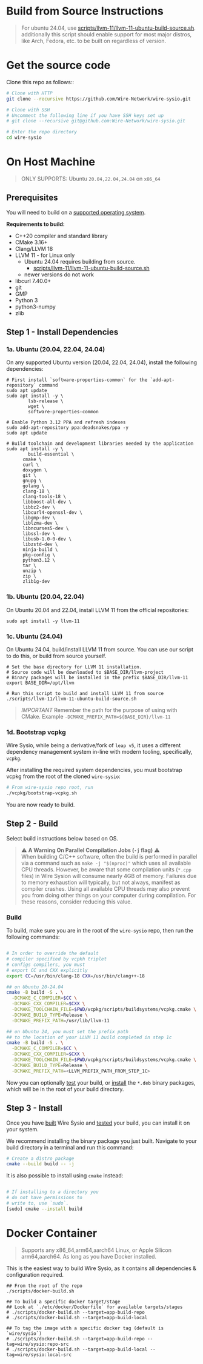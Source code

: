 # Build from Source Instructions

> For ubuntu 24.04,
> use [scripts/llvm-11/llvm-11-ubuntu-build-source.sh](scripts/llvm-11/llvm-11-ubuntu-build-source.sh).
> additionally this script should enable support for most major distros, like Arch, Fedora, etc. to be built on
> regardless of version.

# Get the source code

Clone this repo as follows::

```bash
# Clone with HTTP
git clone --recursive https://github.com/Wire-Network/wire-sysio.git

# Clone with SSH
# Uncomment the following line if you have SSH keys set up
# git clone --recursive git@github.com:Wire-Network/wire-sysio.git

# Enter the repo directory
cd wire-sysio
```

# On Host Machine 

> ONLY SUPPORTS: Ubuntu `20.04,22.04,24.04` on `x86_64`

## Prerequisites

You will need to build on a [supported operating system](README.md#supported-operating-systems).

**Requirements to build:**

- C++20 compiler and standard library
- CMake 3.16+
- Clang/LLVM 18
- LLVM 11 - for Linux only
  - Ubuntu 24.04 requires building from source.
    - [scripts/llvm-11/llvm-11-ubuntu-build-source.sh](scripts/llvm-11/llvm-11-ubuntu-build-source.sh)
  - newer versions do not work
- libcurl 7.40.0+
- git
- GMP
- Python 3
- python3-numpy
- zlib


## Step 1 - Install Dependencies

### 1a. Ubuntu (20.04, 22.04, 24.04)

On any supported Ubuntu version (20.04, 22.04, 24.04), install the following dependencies:

```shell
# First install `software-properties-common` for the `add-apt-repository` command
sudo apt update 
sudo apt install -y \
        lsb-release \
        wget \
        software-properties-common

# Enable Python 3.12 PPA and refresh indexes
sudo add-apt-repository ppa:deadsnakes/ppa -y
sudo apt update

# Build toolchain and development libraries needed by the application
sudo apt install -y \
    	build-essential \
      cmake \
      curl \
      doxygen \
      git \
      gnupg \
      golang \
      clang-18 \
      clang-tools-18 \
      libboost-all-dev \
      libbz2-dev \
      libcurl4-openssl-dev \
      libgmp-dev \
      liblzma-dev \
      libncurses5-dev \
      libssl-dev \
      libusb-1.0-0-dev \
      libzstd-dev \
      ninja-build \
      pkg-config \
      python3.12 \
      tar \
      unzip \
      zip \
      zlib1g-dev

```
### 1b. Ubuntu (20.04, 22.04)

On Ubuntu 20.04 and 22.04, install LLVM 11 from the official repositories:

```shell
sudo apt install -y llvm-11
```
### 1c. Ubuntu (24.04)

On Ubuntu 24.04, build/install LLVM 11 from source.
You can use our script to do this, or build from source yourself.

```shell
# Set the base directory for LLVM 11 installation.
# Source code will be downloaded to $BASE_DIR/llvm-project
# Binary packages will be installed in the prefix $BASE_DIR/llvm-11
export BASE_DIR=/opt/llvm

# Run this script to build and install LLVM 11 from source
./scripts/llvm-11/llvm-11-ubuntu-build-source.sh
```

> *IMPORTANT* Remember the path for the purpose of using with CMake.
> Example `-DCMAKE_PREFIX_PATH=${BASE_DIR}/llvm-11`

### 1d. Bootstrap vcpkg

Wire Sysio, while being a derivative/fork of `leap v5`, it uses a different dependency management system in-line with modern tooling, specifically, `vcpkg`.  

After installing the required system dependencies, you must bootstrap vcpkg from the root of the cloned `wire-sysio`:

```sh
# From wire-sysio repo root, run
./vcpkg/bootstrap-vcpkg.sh
```

You are now ready to build.

## Step 2 - Build

Select build instructions below based on OS.

> ⚠️ **A Warning On Parallel Compilation Jobs (`-j` flag)** ⚠️  
> When building C/C++ software, often the build is performed in parallel via a command such as `make -j "$(nproc)"` which
> uses all available CPU threads. However, be aware that some compilation units (`*.cpp` files) in Wire Sysion will
> consume nearly 4GB of memory. Failures due to memory exhaustion will typically, but not always, manifest as compiler
> crashes. Using all available CPU threads may also prevent you from doing other things on your computer during
> compilation. For these reasons, consider reducing this value.

### Build

To build, make sure you are in the root of the `wire-sysio` repo, then run the following commands:

```bash

# In order to override the default
# compiler specified by vcpkh triplet
# configs compilers, you must 
# export CC and CXX explicitly
export CC=/usr/bin/clang-18 CXX=/usr/bin/clang++-18

## on Ubuntu 20-24.04
cmake -B build -S . \
  -DCMAKE_C_COMPILER=$CC \
  -DCMAKE_CXX_COMPILER=$CXX \
  -DCMAKE_TOOLCHAIN_FILE=$PWD/vcpkg/scripts/buildsystems/vcpkg.cmake \
  -DCMAKE_BUILD_TYPE=Release \
  -DCMAKE_PREFIX_PATH=/usr/lib/llvm-11 

## on Ubuntu 24, you must set the prefix path 
## to the location of your LLVM 11 build completed in step 1c
cmake -B build -S . \
  -DCMAKE_C_COMPILER=$CC \
  -DCMAKE_CXX_COMPILER=$CXX \
  -DCMAKE_TOOLCHAIN_FILE=$PWD/vcpkg/scripts/buildsystems/vcpkg.cmake \
  -DCMAKE_BUILD_TYPE=Release \
  -DCMAKE_PREFIX_PATH=<LLVM_PREFIX_PATH_FROM_STEP_1C> 

```

Now you can optionally [test](./README.md#Testing) your build, or [install](#step-3---install) the `*.deb` binary packages,
which will be in the root of your build directory.

## Step 3 - Install

Once you have [built](#build) Wire Sysio and [tested](#step-4---test) your build, you can install it on your system.

We recommend installing the binary package you just built. Navigate to your build directory in a terminal and run this
command:

```bash
# Create a distro package
cmake --build build -- -j
```

It is also possible to install using `cmake` instead:

```bash

# If installing to a directory you 
# do not have permissions to 
# write to, use `sudo`.
[sudo] cmake --install build
```

# Docker Container

> Supports any x86_64,arm64,aarch64 Linux, or Apple Silicon arm64,aarch64.
> As long as you have Docker installed.

This is the easiest way to build Wire Sysio, as it contains all dependencies & configuration required.

```shell
## From the root of the repo
./scripts/docker-build.sh

## To build a specific docker target/stage
## Look at `./etc/docker/Dockerfile` for available targets/stages
# ./scripts/docker-build.sh --target=app-build-repo
# ./scripts/docker-build.sh --target=app-build-local

## To tag the image with a specific docker tag (default is `wire/sysio`)
# ./scripts/docker-build.sh --target=app-build-repo --tag=wire/sysio:repo-src
# ./scripts/docker-build.sh --target=app-build-local --tag=wire/sysio:local-src
```
